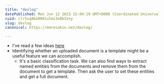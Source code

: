 ```yaml
---
title: "devlog"
datePublished: Mon Jun 12 2023 15:04:19 GMT+0000 (Coordinated Universal Time)
cuid: clr5zq86e0001ulmi3o8b3zny
slug: devlog
canonical: https://emresahin.net/devlog/

---
```


*   I've read a few ideas [here](http://sourcinginnovation.com/wordpress/2023/06/06/source-to-pay-is-extensive-p22-time-for-contract-management-but-its-a-nag-lets-start-with-negotiation/)
*   Identifying whether an uploaded document is a template might be a useful feature we can accomplish.
    *   It's a basic classification task. We can also find ways to extract named entities from the documents and remove them from the document to get a template. Then ask the user to set these entities and get a full document.